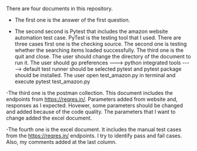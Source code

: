 There are four documents in this repository. 

- The first one is the answer of the first question.

- The second second is Pytest that includes the amazon website automation test case. PyTest is the testing tool that I used. There are three cases first one is the checking source. The second one is testing whether the searching items loaded successfully. The third one is the quit and close.
  The user should change the directory of the document to run it. 
  The user should go preferences ---> python integrated tools -----> default test runner should be selected pytest and pytest package should be installed. The user open test_amazon.py in terminal and execute pytest test_amazon.py
 
  

-The third one is the postman collection. This document includes the endpoints from https://reqres.in/. Parameters added from website and, responses as I expected. Hovewer, some parameters should be changed and added because of the code quality. The parameters that I want to change added the excel document.

-The fourth one is the excel document. It includes the manual test cases from the https://reqres.in/ endpoints. I try to identify pass and fail cases. Also, my comments added at the last column. 
